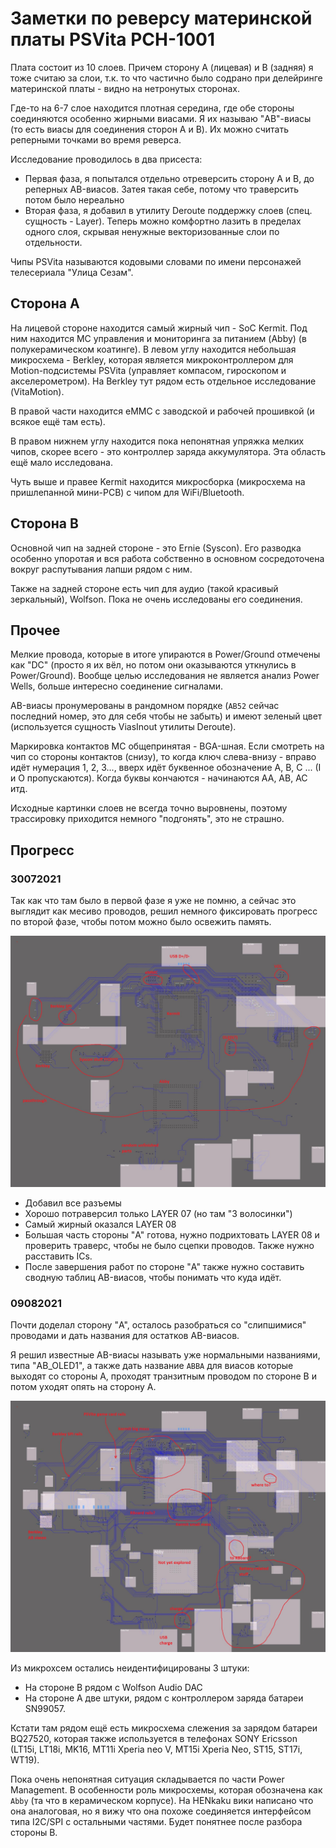 # Заметки по реверсу материнской платы PSVita PCH-1001

Плата состоит из 10 слоев. Причем сторону A (лицевая) и B (задняя) я тоже считаю за слои, т.к. то что частично было содрано при делейринге материнской платы - видно на нетронутых сторонах.

Где-то на 6-7 слое находится плотная середина, где обе стороны соединяются особенно жирными виасами. Я их называю "AB"-виасы (то есть виасы для соединения сторон A и B).
Их можно считать реперными точками во время реверса.

Исследование проводилось в два присеста:
- Первая фаза, я попытался отдельно отреверсить сторону A и B, до реперных AB-виасов. Затея такая себе, потому что траверсить потом было нереально
- Вторая фаза, я добавил в утилиту Deroute поддержку слоев (спец. сущность - Layer). Теперь можно комфортно лазить в пределах одного слоя, скрывая ненужные векторизованные слои по отдельности.

Чипы PSVita называются кодовыми словами по имени персонажей телесериала "Улица Сезам".

## Сторона A

На лицевой стороне находится самый жирный чип - SoC Kermit. Под ним находится МС управления и мониторинга за питанием (Abby) (в полукерамическом коатинге). В левом углу находится небольшая микросхема - Berkley, которая 
является микроконтроллером для Motion-подсистемы PSVita (управляет компасом, гироскопом и акселерометром). На Berkley тут рядом есть отдельное исследование (VitaMotion).

В правой части находится eMMC с заводской и рабочей прошивкой (и всякое ещё там есть).

В правом нижнем углу находится пока непонятная упряжка мелких чипов, скорее всего - это контроллер заряда аккумулятора. Эта область ещё мало исследована.

Чуть выше и правее Kermit находится микросборка (микросхема на пришлепанной мини-PCB) с чипом для WiFi/Bluetooth.

## Сторона B

Основной чип на задней стороне - это Ernie (Syscon). Его разводка особенно упоротая и вся работа собственно в основном сосредоточена вокруг распутывания лапши рядом с ним.

Также на задней стороне есть чип для аудио (такой красивый зеркальный), Wolfson. Пока не очень исследованы его соединения.

## Прочее

Мелкие провода, которые в итоге упираются в Power/Ground отмечены как "DC" (просто я их вёл, но потом они оказываются уткнулись в Power/Ground).
Вообще целью исследования не является анализ Power Wells, больше интересно соединение сигналами.

AB-виасы пронумерованы в рандомном порядке (`AB52` сейчас последний номер, это для себя чтобы не забыть) и имеют зеленый цвет (используется сущность ViasInout утилиты Deroute).

Маркировка контактов МС общепринятая - BGA-шная. Если смотреть на чип со стороны контактов (снизу), то когда ключ слева-внизу - вправо идёт нумерация 1, 2, 3..., вверх идёт буквенное
обозначение A, B, C ... (I и O пропускаются). Когда буквы кончаются - начинаются AA, AB, AC итд.

Исходные картинки слоев не всегда точно выровнены, поэтому трассировку приходится немного "подгонять", это не страшно.

## Прогресс

### 30072021

Так как что там было в первой фазе я уже не помню, а сейчас это выглядит как месиво проводов, решил немного фиксировать прогресс по второй фазе, чтобы потом можно было освежить память.

![30072021_WIP](Pictures/30072021_WIP.jpg)

- Добавил все разъемы
- Хорошо потраверсил только LAYER 07 (но там "3 волосинки")
- Самый жирный оказался LAYER 08
- Большая часть стороны "A" готова, нужно подрихтовать LAYER 08 и проверить траверс, чтобы не было сцепки проводов. Также нужно расставить ICs.
- После завершения работ по стороне "A" также нужно составить сводную таблиц AB-виасов, чтобы понимать что куда идёт.

### 09082021

Почти доделал сторону "A", осталось разобраться со "слипшимися" проводами и дать названия для остатков AB-виасов.

Я решил известные AB-виасы называть уже нормальными названиями, типа "AB_OLED1", а также дать название `ABBA` для виасов которые выходят со стороны A, проходят транзитным проводом по стороне B и потом уходят опять на сторону A.

![09082021_WIP](Pictures/09082021_WIP.jpg)

Из микрохсем остались неидентифицированы 3 штуки:
- На стороне B рядом c Wolfson Audio DAC
- На стороне A две штуки, рядом с контроллером заряда батареи SN99057.

Кстати там рядом ещё есть микросхема слежения за зарядом батареи BQ27520, которая также используется в телефонах SONY Ericsson (LT15i, LT18i, MK16, MT11i Xperia neo V, MT15i Xperia Neo, ST15, ST17i, WT19).

Пока очень непонятная ситуация складывается по части Power Management. В особенности роль микросхемы, которая обозначена как `Abby` (та что в керамическом корпусе). На HENkaku вики написано что она аналоговая, но 
я вижу что она похоже соединяется интерфейсом типа I2C/SPI с остальными частями. Будет понятнее после разбора стороны B.
